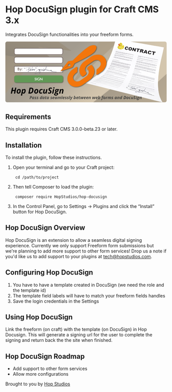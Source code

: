 # Hop DocuSign plugin for Craft CMS 3.x

Integrates DocuSign functionalities into your freeform forms.

![Screenshot](resources/img/Hop-DocuSign.png)

## Requirements

This plugin requires Craft CMS 3.0.0-beta.23 or later.

## Installation

To install the plugin, follow these instructions.

1. Open your terminal and go to your Craft project:

        cd /path/to/project

2. Then tell Composer to load the plugin:

        composer require HopStudios/hop-docusign

3. In the Control Panel, go to Settings → Plugins and click the “Install” button for Hop DocuSign.

## Hop DocuSign Overview

Hop DocuSign is an extension to allow a seamless digital signing experience. Currently we only support Freeform form submissions but we're planning to add more support to other form services! Drop us a note if you'd like us to add support to your plugins at tech@hopstudios.com.

## Configuring Hop DocuSign

1. You have to have a template created in DocuSign (we need the role and the template id)
2. The template field labels will have to match your freeform fields handles
3. Save the login credentials in the Settings

## Using Hop DocuSign

Link the freeform (on craft) with the template (on DocuSign) in Hop Docusign. This will generate a signing url for the user to complete the signing and return back the the site when finished.

## Hop DocuSign Roadmap

* Add support to other form services
* Allow more configurations

Brought to you by [Hop Studios](https://www.hopstudios.com)
